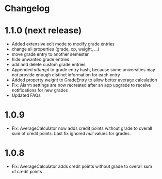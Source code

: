 # Changelog

# 1.1.0 (next release)

- Added extensive edit mode to modify grade entries
 - change all properties (grade, cp, weight, ...)
 - move grade entry to another semester
 - hide unwanted grade entries
 - add and delete custom grade entries
- Appended *attempt* to grade entry hash, because some universities may not provide enough distinct information for each entry
- Added property *weight* to GradeEntry to allow better average calculation
- Fix: Alarm settings are now recreated after an app upgrade to receive notifications for new grades
- Updated FAQs

# 1.0.9

- Fix: AverageCalculator now adds credit points without grade to overall sum of credit points. Last fix ignored *null* values for grades.

# 1.0.8

- Fix: AverageCalculator adds credit points without grade to overall sum of credit points
